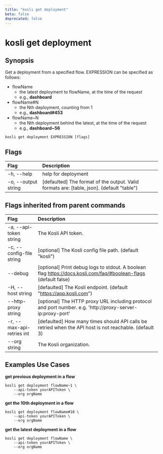 ```yaml
---
title: "kosli get deployment"
beta: false
deprecated: false
---
```


# kosli get deployment

## Synopsis

Get a deployment from a specified flow.
EXPRESSION can be specified as follows:
- flowName
    - the latest deployment to flowName, at the time of the request
    - e.g., **dashboard**
- flowName#N
    - the Nth deployment, counting from 1
    - e.g., **dashboard#453**
- flowName~N
    - the Nth deployment behind the latest, at the time of the request
    - e.g., **dashboard~56**


```shell
kosli get deployment EXPRESSION [flags]
```

## Flags
| Flag | Description |
| :--- | :--- |
|    -h, --help  |  help for deployment  |
|    -o, --output string  |  [defaulted] The format of the output. Valid formats are: [table, json]. (default "table")  |


## Flags inherited from parent commands
| Flag | Description |
| :--- | :--- |
|    -a, --api-token string  |  The Kosli API token.  |
|    -c, --config-file string  |  [optional] The Kosli config file path. (default "kosli")  |
|        --debug  |  [optional] Print debug logs to stdout. A boolean flag https://docs.kosli.com/faq/#boolean-flags (default false)  |
|    -H, --host string  |  [defaulted] The Kosli endpoint. (default "https://app.kosli.com")  |
|        --http-proxy string  |  [optional] The HTTP proxy URL including protocol and port number. e.g. 'http://proxy-server-ip:proxy-port'  |
|    -r, --max-api-retries int  |  [defaulted] How many times should API calls be retried when the API host is not reachable. (default 3)  |
|        --org string  |  The Kosli organization.  |


## Examples Use Cases

**get previous deployment in a flow**

```shell
kosli get deployment flowName~1 \
	--api-token yourAPIToken \
	--org orgName

```

**get the 10th deployment in a flow**

```shell
kosli get deployment flowName#10 \
	--api-token yourAPIToken \
	--org orgName

```

**get the latest deployment in a flow**

```shell
kosli get deployment flowName \
	--api-token yourAPIToken \
	--org orgName
```

